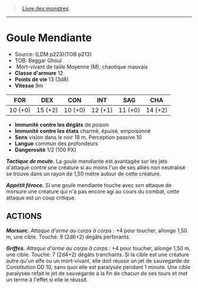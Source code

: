 ﻿> [Livre des monstres](tome_of_beasts.md)

---

# Goule Mendiante

- Source: (LDM p223)(TOB p213)
- TOB: Beggar Ghoul
-  Mort-vivant de taille Moyenne (M), chaotique mauvais
- **Classe d'armure** 12
- **Points de vie** 13 (3d8)
- **Vitesse** 9m

|FOR|DEX|CON|INT|SAG|CHA|
|---|---|---|---|---|---|
|10 (+0)|15 (+2)|10 (+0)|12 (+1)|11 (+0)|14 (+2)|

- **Immunité contre les dégâts** de poison
- **Immunité contre les états** charmé, épuisé, empoisonné
- **Sens** vision dans le noir 18 m, Perception passive 10
- **Langue** commun des profondeurs
- **Dangerosité** 1/2 (100 PX)

**_Tactique de meute._** La goule mendiante est avantagée sur les jets d'attaque contre une créature si au moins l'un de ses alliés non neutralisé se trouve dans un rayon de 1,50 mètre autour de cette créature.

**_Appétit féroce._** Si une goule mendiante touche avec son attaque de morsure une créature qui n'a pas encore agi au cours du combat, cette attaque est un coup critique.

## ACTIONS

**_Morsure._** _Attaque d'arme au corps à corps :_ +4 pour toucher, allonge 1,50 m, une cible. Touché: 9 (2d6+2) dégâts perforants.

**_Griffes._** _Attaque d'arme au corps à corps :_ +4 pour toucher, allonge 1,50 m, une cible. Touché: 7 (2d4+2) dégâts tranchants. Si la cible est une créature autre qu'un elfe ou un mort-vivant, elle doit réussir un jet de sauvegarde de Constitution DD 10, sans quoi elle est paralysée pendant 1 minute. Une cible paralysée refait le jet de sauvegarde à la fin de chacun de ses tours et met un terme à l'effet si elle le réussit.

